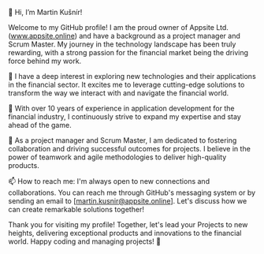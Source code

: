 👋 Hi, I’m Martin Kušnír!

Welcome to my GitHub profile! I am the proud owner of Appsite Ltd. (www.appsite.online) and have a background as a project manager and Scrum Master. My journey in the technology landscape has been truly rewarding, with a strong passion for the financial market being the driving force behind my work.

👀 I have a deep interest in exploring new technologies and their applications in the financial sector. It excites me to leverage cutting-edge solutions to transform the way we interact with and navigate the financial world.

🌱 With over 10 years of experience in application development for the financial industry, I continuously strive to expand my expertise and stay ahead of the game.

💞️ As a project manager and Scrum Master, I am dedicated to fostering collaboration and driving successful outcomes for projects. I believe in the power of teamwork and agile methodologies to deliver high-quality products.

📫 How to reach me: I'm always open to new connections and collaborations. You can reach me through GitHub's messaging system or by sending an email to [martin.kusnir@appsite.online]. Let's discuss how we can create remarkable solutions together!

Thank you for visiting my profile! Together, let's lead your Projects to new heights, delivering exceptional products and innovations to the financial world. Happy coding and managing projects! 🚀
